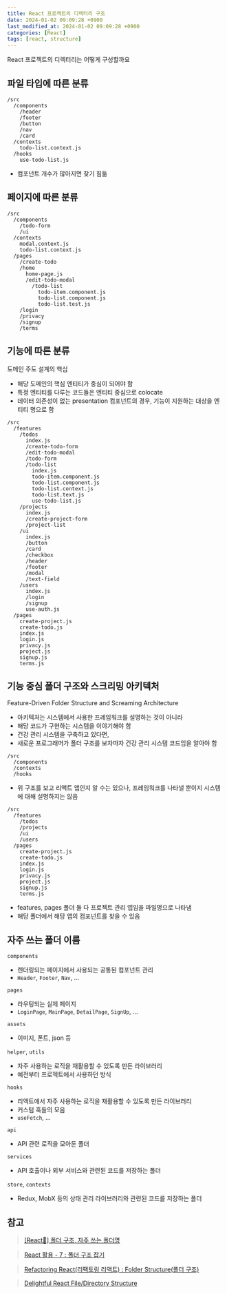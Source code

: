 ```yaml
---
title: React 프로젝트의 디렉터리 구조
date: 2024-01-02 09:09:28 +0900
last_modified_at: 2024-01-02 09:09:28 +0900
categories: [React]
tags: [react, structure]
---
```


React 프로젝트의 디렉터리는 어떻게 구성할까요

## 파일 타입에 따른 분류

```
/src
  /components
    /header
    /footer
    /button
    /nav
    /card
  /contexts
    todo-list.context.js
  /hooks
    use-todo-list.js
```

- 컴포넌트 개수가 많아지면 찾기 힘듦

## 페이지에 따른 분류

```
/src
  /components
    /todo-form
    /ui
  /contexts
    modal.context.js
    todo-list.context.js
  /pages
    /create-todo
    /home
      home-page.js
      /edit-todo-modal
        /todo-list
          todo-item.component.js
          todo-list.component.js
          todo-list.test.js
    /login
    /privacy
    /signup
    /terms
```

## 기능에 따른 분류

도메인 주도 설계의 핵심

- 해당 도메인의 핵심 엔티티가 중심이 되어야 함
- 특정 엔티티를 다루는 코드들은 엔티티 중심으로 colocate
- 데이터 의존성이 없는 presentation 컴포넌트의 경우, 기능이 지원하는 대상을 엔티티 명으로 함

```
/src
  /features
    /todos
      index.js
      /create-todo-form
      /edit-todo-modal
      /todo-form
      /todo-list
        index.js
        todo-item.component.js
        todo-list.component.js
        todo-list.context.js
        todo-list.text.js
        use-todo-list.js
    /projects
      index.js
      /create-project-form
      /project-list
    /ui
      index.js
      /button
      /card
      /checkbox
      /header
      /footer
      /modal
      /text-field
    /users
      index.js
      /login
      /signup
      use-auth.js
  /pages
    create-project.js
    create-todo.js
    index.js
    login.js
    privacy.js
    project.js
    signup.js
    terms.js
```

## 기능 중심 폴더 구조와 스크리밍 아키텍처

Feature-Driven Folder Structure and Screaming Architecture

- 아키텍처는 시스템에서 사용한 프레임워크를 설명하는 것이 아니라
- 해당 코드가 구현하는 시스템을 이야기해야 함
- 건강 관리 시스템을 구축하고 있다면,
- 새로운 프로그래머가 폴더 구조를 보자마자 건강 관리 시스템 코드임을 알아야 함

```
/src
  /components
  /contexts
  /hooks
```

- 위 구조를 보고 리액트 앱인지 알 수는 있으나, 프레임워크를 나타낼 뿐이지 시스템에 대해 설명하지는 않음

```
/src
  /features
    /todos
    /projects
    /ui
    /users
  /pages
    create-project.js
    create-todo.js
    index.js
    login.js
    privacy.js
    project.js
    signup.js
    terms.js
```

- features, pages 폴더 둘 다 프로젝트 관리 앱임을 파일명으로 나타냄
- 해당 폴더에서 해당 앱의 컴포넌트를 찾을 수 있음

## 자주 쓰는 폴더 이름

`components`

- 렌더링되는 페이지에서 사용되는 공통된 컴포넌트 관리
- `Header`, `Footer`, `Nav`, ...

`pages`

- 라우팅되는 실제 페이지
- `LoginPage`, `MainPage`, `DetailPage`, `SignUp`, ...

`assets`

- 이미지, 폰트, json 등

`helper`, `utils`

- 자주 사용하는 로직을 재활용할 수 있도록 만든 라이브러리
- 예전부터 프로젝트에서 사용하던 방식

`hooks`

- 리액트에서 자주 사용하는 로직을 재활용할 수 있도록 만든 라이브러리
- 커스텀 훅들의 모음
- `useFetch`, ...

`api`

- API 관련 로직을 모아둔 폴더

`services`

- API 호출이나 외부 서비스와 관련된 코드를 저장하는 폴더

`store`, `contexts`

- Redux, MobX 등의 상태 관리 라이브러리와 관련된 코드를 저장하는 폴더

## 참고

> [[React🍇] 폴더 구조, 자주 쓰는 폴더명](https://drmutterl.tistory.com/entry/React-%ED%8F%B4%EB%8D%94-%EA%B5%AC%EC%A1%B0-%EC%9E%90%EC%A3%BC-%EC%93%B0%EB%8A%94-%ED%8F%B4%EB%8D%94%EB%AA%85)

> [React 활용 - 7 : 폴더 구조 잡기](https://cookinghoil.tistory.com/127)

> [Refactoring React(리팩토링 리액트) : Folder Structure(폴더 구조)](https://itchallenger.tistory.com/900)

> [Delightful React File/Directory Structure](https://www.joshwcomeau.com/react/file-structure/)
